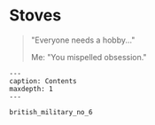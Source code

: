 # Stoves

> "Everyone needs a hobby..."
>
> Me: "You mispelled obsession."


```{toctree}
---
caption: Contents
maxdepth: 1
---

british_military_no_6
```